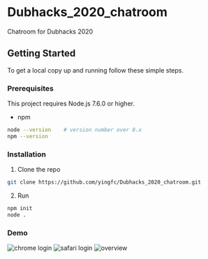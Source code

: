 # Dubhacks_2020_chatroom
Chatroom for Dubhacks 2020

<!-- GETTING STARTED -->
## Getting Started

To get a local copy up and running follow these simple steps.

### Prerequisites

This project requires Node.js 7.6.0 or higher.
* npm
```sh
node --version    # version number over 8.x
npm --version
```

### Installation

1. Clone the repo
```sh
git clone https://github.com/yingfc/Dubhacks_2020_chatroom.git
```
2. Run
```sh
npm init
node .
```

### Demo
![chrome login](https://ibb.co/ydFGK1G)
![safari login](https://ibb.co/hdxskFp)
![overview](https://ibb.co/Gd4ksRz)
